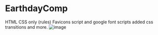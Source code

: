 # EarthdayComp 
HTML CSS only (rules)
Favicons script and google font scripts
added css transitions and more.
![image](https://user-images.githubusercontent.com/70488376/164698903-4cbcb702-552b-46e1-aa6c-31e1e0284595.png)

